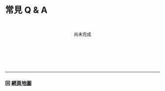 # 常見 Q & A

<br>
<p align="center">
尚未完成
</p>
<br>

<br>
<br>
<br>
<br>

------

### 回 [網頁地圖](https://rock-mc.github.io/sitemap/)  
